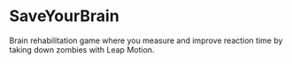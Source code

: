 SaveYourBrain
=============

Brain rehabilitation game where you measure and improve reaction time by taking down zombies with Leap Motion.